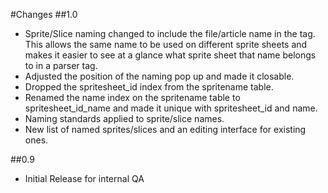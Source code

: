 #Changes
##1.0
* Sprite/Slice naming changed to include the file/article name in the tag.  This allows the same name to be used on different sprite sheets and makes it easier to see at a glance what sprite sheet that name belongs to in a parser tag.
* Adjusted the position of the naming pop up and made it closable.
* Dropped the spritesheet_id index from the spritename table.
* Renamed the name index on the spritename table to spritesheet_id_name and made it unique with spritesheet_id and name.
* Naming standards applied to sprite/slice names.
* New list of named sprites/slices and an editing interface for existing ones.

##0.9
* Initial Release for internal QA
